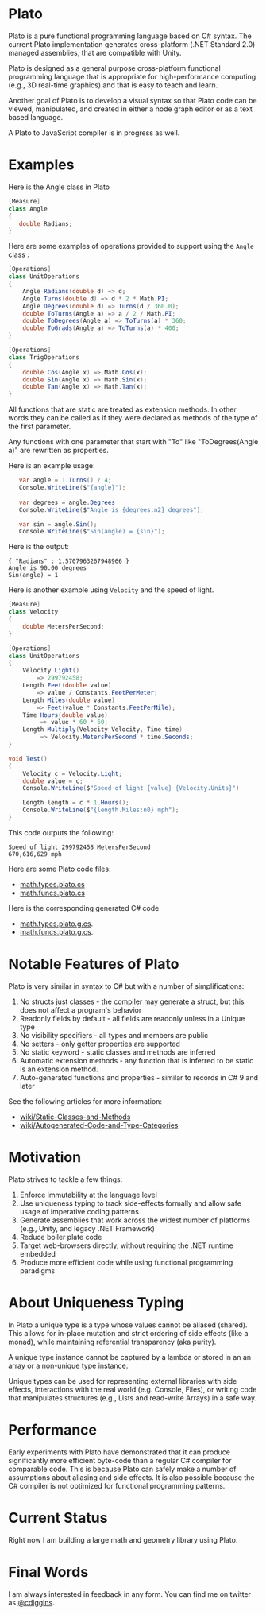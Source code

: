# Plato

Plato is a pure functional programming language based on C# syntax. 
The current Plato implementation generates cross-platform (.NET Standard 2.0) managed assemblies,
that are compatible with Unity. 

Plato is designed as a general purpose cross-platform functional programming language that 
is appropriate for high-performance computing (e.g., 3D real-time graphics) and that is 
easy to teach and learn. 

Another goal of Plato is to develop a visual syntax so that Plato code 
can be viewed, manipulated, and created in either a node graph editor or 
as a text based language. 

A Plato to JavaScript compiler is in progress as well.

# Examples

Here is the Angle class in Plato 

```csharp
[Measure]
class Angle
{
   double Radians;
}
```

Here are some examples of operations provided to support using the `Angle` class : 

```csharp
[Operations]
class UnitOperations
{
    Angle Radians(double d) => d;
    Angle Turns(double d) => d * 2 * Math.PI;
    Angle Degrees(double d) => Turns(d / 360.0);
    double ToTurns(Angle a) => a / 2 / Math.PI;
    double ToDegrees(Angle a) => ToTurns(a) * 360;
    double ToGrads(Angle a) => ToTurns(a) * 400;
}

[Operations]
class TrigOperations
{
    double Cos(Angle x) => Math.Cos(x);
    double Sin(Angle x) => Math.Sin(x);
    double Tan(Angle x) => Math.Tan(x);
}
```

All functions that are static are treated as extension methods. In other words 
they can be called as if they were declared as methods of the type of the first parameter. 

Any functions with one parameter that start with "To" like "ToDegrees(Angle a)" are 
rewritten as properties. 

Here is an example usage:

```csharp
   var angle = 1.Turns() / 4;
   Console.WriteLine($"{angle}");
   
   var degrees = angle.Degrees
   Console.WriteLine($"Angle is {degrees:n2} degrees");

   var sin = angle.Sin();
   Console.WriteLine($"Sin(angle) = {sin}");
```

Here is the output:

```
{ "Radians" : 1.5707963267948966 }
Angle is 90.00 degrees
Sin(angle) = 1
```

Here is another example using `Velocity` and the speed of light.  

```csharp
[Measure]
class Velocity
{
    double MetersPerSecond;
}

[Operations]
class UnitOperations
{ 
    Velocity Light() 
        => 299792458;
    Length Feet(double value) 
        => value / Constants.FeetPerMeter;
    Length Miles(double value) 
        => Feet(value * Constants.FeetPerMile);
    Time Hours(double value) 
         => value * 60 * 60;
    Length Multiply(Velocity Velocity, Time time) 
         => Velocity.MetersPerSecond * time.Seconds;
}

void Test() 
{
    Velocity c = Velocity.Light;            
    double value = c;
    Console.WriteLine($"Speed of light {value} {Velocity.Units}")

    Length length = c * 1.Hours();
    Console.WriteLine($"{length.Miles:n0} mph");
}
```

This code outputs the following:

```
Speed of light 299792458 MetersPerSecond
670,616,629 mph
```

Here are some Plato code files: 

* [math.types.plato.cs](https://github.com/cdiggins/plato/blob/main/PlatoStandardLibrary/math.types.plato.cs)
* [math.funcs.plato.cs](https://github.com/cdiggins/plato/blob/main/PlatoStandardLibrary/math.funcs.plato.cs)

Here is the corresponding generated C# code 

* [math.types.plato.g.cs](https://github.com/cdiggins/plato/blob/main/PlatoStandardLibrary/math.types.plato.g.cs).
* [math.funcs.plato.g.cs](https://github.com/cdiggins/plato/blob/main/PlatoStandardLibrary/math.funcs.plato.g.cs).


# Notable Features of Plato

Plato is very similar in syntax to C# but with a number of simplifications:

1. No structs just classes - the compiler may generate a struct, but this does not affect a program's behavior 
1. Readonly fields by default - all fields are readonly unless in a Unique type
1. No visibility specifiers - all types and members are public 
1. No setters - only getter properties are supported
1. No static keyword - static classes and methods are inferred 
1. Automatic extension methods - any function that is inferred to be static is an extension method.
1. Auto-generated functions and properties - similar to records in C# 9 and later

See the following articles for more information:

* [wiki/Static-Classes-and-Methods](https://github.com/cdiggins/plato/wiki/Static-Classes-and-Methods)
* [wiki/Autogenerated-Code-and-Type-Categories](https://github.com/cdiggins/plato/wiki/Autogenerated-Code-and-Type-Categories)

# Motivation 

Plato strives to tackle a few things:

1. Enforce immutability at the language level
2. Use uniqueness typing to track side-effects formally and allow safe usage of imperative coding patterns  
3. Generate assemblies that work across the widest number of platforms (e.g., Unity, and legacy .NET Framework)
4. Reduce boiler plate code 
5. Target web-browsers directly, without requiring the .NET runtime embedded  
6. Produce more efficient code while using functional programming paradigms 

# About Uniqueness Typing

In Plato a unique type is a type whose values cannot be aliased (shared). 
This allows for in-place mutation and strict ordering of side effects (like a monad),
while maintaining referential transparency (aka purity).

A unique type instance cannot be captured by a lambda or stored in an an array or a 
non-unique type instance.

Unique types can be used for representing external libraries with side effects, 
interactions with the real world (e.g. Console, Files), 
or writing code that manipulates structures (e.g., Lists and read-write Arrays) in a safe way. 

# Performance 

Early experiments with Plato have demonstrated that it can produce significantly more 
efficient byte-code than a regular C# compiler
for comparable code. This is because Plato can safely make a number of assumptions 
about aliasing and side effects. It is also possible because the C# compiler is not optimized 
for functional programming patterns. 

# Current Status 

Right now I am building a large math and geometry library using Plato. 

# Final Words

I am always interested in feedback in any form. 
You can find me on twitter as [@cdiggins](https://twitter.com/cdiggins).
